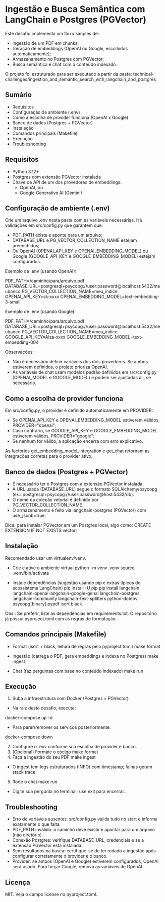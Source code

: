 # Ingestão e Busca Semântica com LangChain e Postgres (PGVector)

Este desafio implementa um fluxo simples de:
- Ingestão de um PDF em chunks;
- Geração de embeddings (OpenAI ou Google, escolhidos automaticamente);
- Armazenamento no Postgres com PGVector;
- Busca semântica e chat com o conteúdo indexado.

O projeto foi estruturado para ser executado a partir da pasta:
technical-challenges/ingestion_and_semantic_search_with_langchain_and_postgres


## Sumário
- Requisitos
- Configuração de ambiente (.env)
- Como a escolha de provider funciona (OpenAI x Google)
- Banco de dados (Postgres + PGVector)
- Instalação
- Comandos principais (Makefile)
- Execução
- Troubleshooting


## Requisitos
- Python 3.12+
- Postgres com extensão PGVector instalada
- Chave de API de um dos provedores de embeddings:
  - OpenAI, ou
  - Google Generative AI (Gemini)


## Configuração de ambiente (.env)
Crie um arquivo .env nesta pasta com as variáveis necessárias. Há validações em src/config.py que garantem que:
- PDF_PATH exista e aponte para um arquivo;
- DATABASE_URL e PG_VECTOR_COLLECTION_NAME estejam preenchidos;
- Ou OpenAI (OPENAI_API_KEY e OPENAI_EMBEDDING_MODEL) ou Google (GOOGLE_API_KEY e GOOGLE_EMBEDDING_MODEL) estejam configurados.

Exemplo de .env (usando OpenAI):

PDF_PATH=/caminho/para/arquivo.pdf
DATABASE_URL=postgresql+psycopg://user:password@localhost:5432/meubanco
PG_VECTOR_COLLECTION_NAME=meu_indice
OPENAI_API_KEY=sk-xxxx
OPENAI_EMBEDDING_MODEL=text-embedding-3-small

Exemplo de .env (usando Google):

PDF_PATH=/caminho/para/arquivo.pdf
DATABASE_URL=postgresql+psycopg://user:password@localhost:5432/meubanco
PG_VECTOR_COLLECTION_NAME=meu_indice
GOOGLE_API_KEY=AIza-xxxx
GOOGLE_EMBEDDING_MODEL=text-embedding-004

Observações:
- Não é necessário definir variáveis dos dois provedores. Se ambos estiverem definidos, o projeto prioriza OpenAI.
- As variáveis de chat usam modelos padrão definidos em src/config.py (OPENAI_MODEL e GOOGLE_MODEL) e podem ser ajustadas ali, se necessário.


## Como a escolha de provider funciona
Em src/config.py, o provider é definido automaticamente em PROVIDER:
- Se OPENAI_API_KEY e OPENAI_EMBEDDING_MODEL estiverem válidos, PROVIDER="openai";
- Caso contrário, se GOOGLE_API_KEY e GOOGLE_EMBEDDING_MODEL estiverem válidos, PROVIDER="google";
- Se nenhum for válido, a aplicação encerra com erro explicativo.

As factories get_embedding_model_integration e get_chat retornam as integrações corretas para o provider ativo.


## Banco de dados (Postgres + PGVector)
- É necessário ter o Postgres com a extensão PGVector instalada.
- A URL usada (DATABASE_URL) segue o formato SQLAlchemy/psycopg (ex.: postgresql+psycopg://user:password@host:5432/db).
- O nome da coleção vetorial é definido por PG_VECTOR_COLLECTION_NAME.
- O armazenamento é feito via langchain-postgres (PGVector) com use_jsonb=true.

Dica: para instalar PGVector em um Postgres local, algo como:
CREATE EXTENSION IF NOT EXISTS vector;


## Instalação
Recomendado usar um virtualenv/venv.

- Crie e ative o ambiente virtual
python -m venv .venv
source .venv/bin/activate

- Instale dependências (sugestão usando pip e extras típicos do ecossistema LangChain)
pip install -U pip
pip install langchain langchain-openai langchain-google-genai langchain-postgres langchain-community langchain-text-splitters python-dotenv psycopg[binary] pypdf isort black

Obs.: Se preferir, liste as dependências em requirements.txt. O repositório já possui pyproject.toml com as regras de formatação.


## Comandos principais (Makefile)
- Format (isort + black, leitura de regras pelo pyproject.toml)
make format

- Ingestão (carrega o PDF, gera embeddings e indexa no Postgres)
make ingest

- Chat (faz perguntas com base no conteúdo indexado)
make run


## Execução
1) Suba a infraestrutura com Docker (Postgres + PGVector)
- Na raiz deste desafio, execute:

docker-compose up -d

- Para parar/remover os serviços posteriormente:

docker-compose down

2) Configure o .env conforme sua escolha de provider e banco.
3) (Opcional) Formate o código
make format
4) Faça a ingestão do seu PDF
make ingest
- O ingest tem logs estruturados (INFO) com timestamp; falhas geram stack trace.
5) Rode o chat
make run
- Digite sua pergunta no terminal; use exit para encerrar.


## Troubleshooting
- Erro de variáveis ausentes: src/config.py valida tudo no start e informa exatamente o que falta.
- PDF_PATH inválido: o caminho deve existir e apontar para um arquivo (não diretório).
- Conexão Postgres: verifique DATABASE_URL, credenciais e se a extensão PGVector está instalada.
- Sem resultados na busca: certifique-se de ter rodado a ingestão após configurar corretamente o provider e o banco.
- Provider: se ambos (OpenAI e Google) estiverem configurados, OpenAI será usado. Para forçar Google, remova as variáveis de OpenAI.


## Licença
MIT. Veja o campo license no pyproject.toml.
